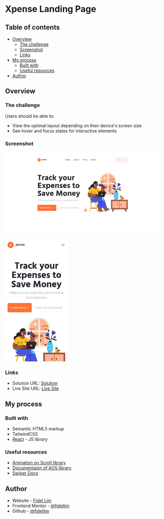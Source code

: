 # Xpense Landing Page

## Table of contents

-   [Overview](#overview)
    -   [The challenge](#the-challenge)
    -   [Screenshot](#screenshot)
    -   [Links](#links)
-   [My process](#my-process)
    -   [Built with](#built-with)
    -   [Useful resources](#useful-resources)
-   [Author](#author)

## Overview

### The challenge

Users should be able to:

-   View the optimal layout depending on their device's screen size
-   See hover and focus states for interactive elements

### Screenshot

![Solution Desktop](/images/solution_desktop.png)

![Solution Mobile](/images/solution_mobile.png)

### Links

-   Solution URL: [Solution]()
-   Live Site URL: [Live Site]()

## My process

### Built with

-   Semantic HTML5 markup
-   TailwindCSS
-   [React](https://reactjs.org/) - JS library

### Useful resources

-   [Animation on Scroll library](https://michalsnik.github.io/aos/)
-   [Documentaion of AOS library](https://github.com/michalsnik/aos)
-   [Swiper Docs](https://swiperjs.com/)

## Author

-   Website - [Fidel Lim](https://fidellim-portfolio.netlify.app/)
-   Frontend Mentor - [@fidellim](https://www.frontendmentor.io/profile/fidellim)
-   Github - [@fidellim](https://github.com/fidellim)
